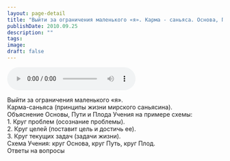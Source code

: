 ```yaml
---
layout: page-detail
title: "Выйти за ограничения маленького «я». Карма - саньяса. Основа, Путь и Плод Учения"
publishDate: 2010.09.25
description: ""
tags:
image:
draft: false
---
```


<audio title="2010.09.25 - Выйти за ограничения маленького «я». Карма - саньяса. Основа, Путь и Плод Учения.mp3" src="https://filer-api.advayta.org/v1.0/public/files/74318" controls=""></audio>

 Выйти за ограничения маленького «я».  
 Карма-саньяса (принципы жизни мирского саньясина).  
 Объяснение Основы, Пути и Плода Учения на примере схемы:  
 1\. Круг проблем (осознание проблемы).  
 2\. Круг целей (поставит цель и достичь ее).  
 3\. Круг текущих задач (задачи жизни).  
 Схема Учения: круг Основа, круг Путь, круг Плод.  
 Ответы на вопросы   

  
